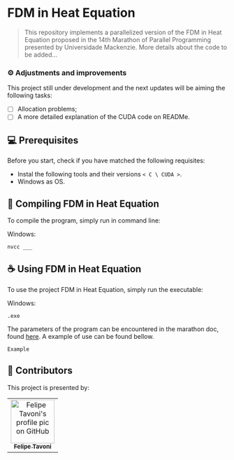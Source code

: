 # FDM in Heat Equation

> This repository implements a parallelized version of the FDM in Heat Equation proposed in the 14th Marathon of Parallel Programming presented by Universidade Mackenzie. More details about the code to be added...


### ⚙️ Adjustments and improvements

This project still under development and the next updates will be aiming the following tasks:

- [ ] Allocation problems;
- [ ] A more detailed explanation of the CUDA code on READMe.

## 💻 Prerequisites

Before you start, check if you have matched the following requisites:
* Instal the following tools and their versions `< C \ CUDA >`.
* Windows as OS.

## 🚀 Compiling FDM in Heat Equation

To compile the program, simply run in command line:

Windows:
```
nvcc ___
```

## ☕ Using FDM in Heat Equation

To use the project FDM in Heat Equation, simply run the executable:

Windows:
```
.exe
```

The parameters of the program can be encountered in the marathon doc, found [here](). A example of use can be found bellow.

```
Example
```

## 🤝 Contributors

This project is presented by:

<table>
  <tr>
    <td align="center">
      <a href="#">
        <img src="https://avatars.githubusercontent.com/u/56005905?v=4" width="100px;" alt="Felipe Tavoni's profile pic on GitHub"/><br>
        <sub>
          <b>Felipe Tavoni</b>
        </sub>
      </a>
    </td>
  </tr>
</table>

<!-- ## 📝 License

This project is under a licence. Check the file [LICENSE](LICENSE.md) for more details. -->